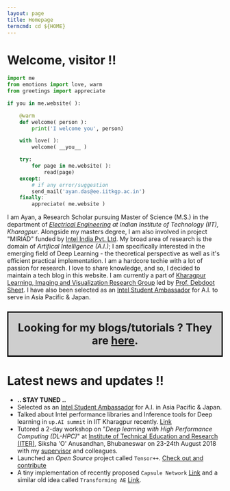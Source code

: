 ```yaml
---
layout: page
title: Homepage
termcmd: cd ${HOME}
---
```


# Welcome, visitor !!

~~~python
import me
from emotions import love, warm
from greetings import appreciate

if you in me.website( ):

    @warm
    def welcome( person ):
        print('I welcome you', person)

    with love( ):
        welcome( __you__ )

    try:
        for page in me.website( ):
            read(page)
    except:
        # if any error/suggestion
        send_mail('ayan.das@ee.iitkgp.ac.in')
    finally:
        appreciate( me.website )
~~~

I am Ayan, a Research Scholar pursuing Master of Science (M.S.) in the department of *[Electrical Engineering](http://ee.iitkgp.ac.in/) at Indian Institute of Technology (IIT), Kharagpur*. Alongside my masters degree, I am also involved in project "MIRIAD" funded by [Intel India Pvt. Ltd](https://www.intel.in/content/www/in/en/homepage.html). My broad area of research is the domain of *Artifical Intelligence (A.I.)*; I am specifically interested in the emerging field of Deep Learning - the theoretical perspective as well as it's efficient practical implementation. I am a hardcore techie with a lot of passion for research. I love to share knowledge, and so, I decided to maintain a tech blog in this website. I am currently a part of [Kharagpur Learning, Imaging and Visualization Research Group](https://iitkliv.github.io/) led by [Prof. Debdoot Sheet](http://www.facweb.iitkgp.ac.in/~debdoot/). I have also been selected as an [Intel Student Ambassador](https://software.intel.com/en-us/ai-academy/ambassadors) for A.I. to serve in Asia Pacific & Japan.

<p style="font-size: 25px; text-align: center; background-color: #cecece; border: 3px solid black; padding-top: 20px; padding-bottom: 20px;">
    <strong>
    Looking for my blogs/tutorials ? They are <a href="{{ site.url }}{{ site.baseurl }}blogs.html">here</a>.
    </strong>
</p>

# Latest news and updates !!

- **.. STAY TUNED ..**
- Selected as an [Intel Student Ambassador](https://software.intel.com/en-us/ai-academy/ambassadors) for A.I. in Asia Pacific & Japan.
- Talked about Intel performance libraries and Inference tools for Deep learning in `up.AI summit` in IIT Kharagpur recently. [Link](https://www.facebook.com/upaisummit)
- Tutored a 2-day workshop on "*Deep learning with High Performance Computing (DL-HPC)*" at [Institute of Technical Education and Research (ITER)](http://www.soa.ac.in/iter/), Siksha 'O' Anusandhan, Bhubaneswar on 23-24th August 2018 with my [supervisor](http://www.facweb.iitkgp.ac.in/~debdoot/) and colleagues.
- Launched an *Open Source* project called `Tensor++`. [Check out and contribute](https://github.com/crystalcpp/tensorpp)
- A tiny implementation of recently proposed `Capsule Network` [Link](https://github.com/dasayan05/capsule-net-TF) and a similar old idea called `Transforming AE` [Link](https://github.com/dasayan05/transAE-tf).

